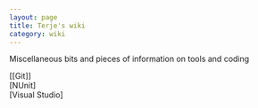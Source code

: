 ```yaml
---
layout: page
title: Terje's wiki
category: wiki
---
```


Miscellaneous bits and pieces of information on tools and coding

[[Git]]  
[NUnit]  
[Visual Studio]  

